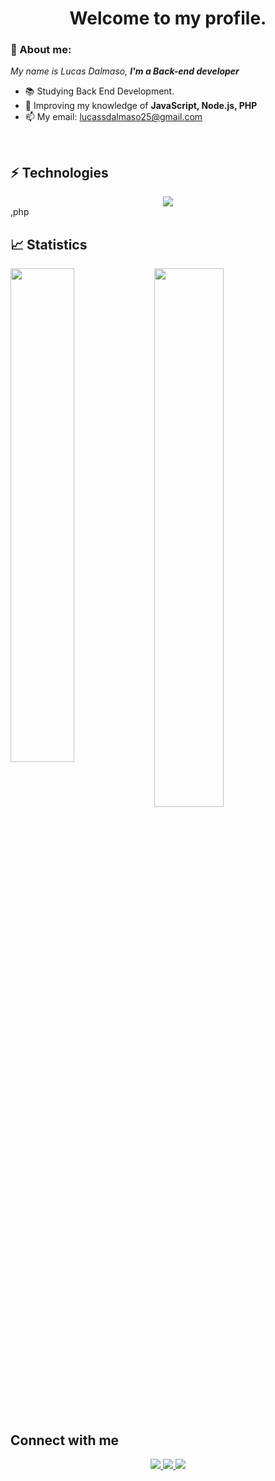 <h1 align='center'> Welcome to my profile. </h1>

### 👋 About me:

<p>
  <em>
    My name is Lucas Dalmaso, <strong>I'm a Back-end developer</strong>
  </em>
</p>
 
- 📚 Studying Back End Development.
- 🚀 Improving my knowledge of <strong>JavaScript, Node.js, PHP</strong>
- 📫 My email: lucassdalmaso25@gmail.com

<br>

## ⚡ Technologies

<div align="center">
  <img src="https://skillicons.dev/icons?i=javascript,bootstrap,html,php,nodejs,react,git,github"></img>
</div>,php
<br>

## 📈 Statistics

<img align="left" width="45%" src="https://github-readme-stats.vercel.app/api?username=07Dalmaso&show_icons=true&theme=merko"></img>

<img width="47%" src="https://github-readme-stats.vercel.app/api/top-langs/?username=07Dalmaso&layout=compact&theme=merko"></img>



##  Connect with me

<div align="center">
  <p>
<a href="https://www.linkedin.com/in/lucas-dalmaso-170006232/"> 
	<img src="https://img.shields.io/badge/LinkedIn-0077B5?style=for-the-badge&logo=linkedin&logoColor=white" />
<a href="mailto:lucassdalmaso25@gmail.com"> 
	<img src="https://img.shields.io/badge/Gmail-D14836?style=for-the-badge&logo=gmail&logoColor=white" />
 <a/>
 <a href="https://www.instagram.com/lucas_dalmaso/"> 
	<img src="https://img.shields.io/badge/Instagram-E4405F?style=for-the-badge&logo=instagram&logoColor=white" />
 <a/><br><br>
</div>
